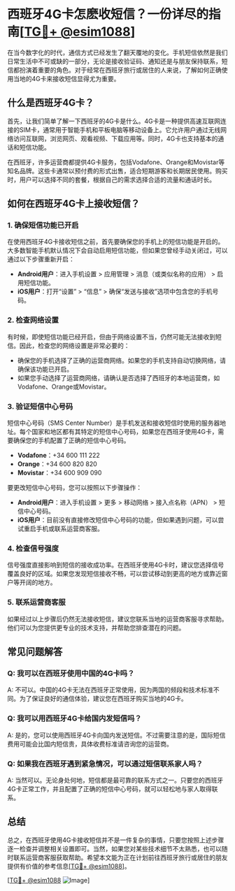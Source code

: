 # 西班牙4G卡怎麽收短信？一份详尽的指南[[TG💪+ @esim1088](https://t.me/s/esim1088)]

在当今数字化的时代，通信方式已经发生了翻天覆地的变化。手机短信依然是我们日常生活中不可或缺的一部分，无论是接收验证码、通知还是与朋友保持联系，短信都扮演着重要的角色。对于经常在西班牙旅行或居住的人来说，了解如何正确使用当地的4G卡来接收短信显得尤为重要。

## 什么是西班牙4G卡？

首先，让我们简单了解一下西班牙的4G卡是什么。4G卡是一种提供高速互联网连接的SIM卡，通常用于智能手机和平板电脑等移动设备上。它允许用户通过无线网络访问互联网，浏览网页、观看视频、下载应用等。同时，4G卡也支持基本的通话和短信功能。

在西班牙，许多运营商都提供4G卡服务，包括Vodafone、Orange和Movistar等知名品牌。这些卡通常以预付费的形式出售，适合短期游客和长期居民使用。购买时，用户可以选择不同的套餐，根据自己的需求选择合适的流量和通话时长。

## 如何在西班牙4G卡上接收短信？

### 1. 确保短信功能已开启

在使用西班牙4G卡接收短信之前，首先要确保您的手机上的短信功能是开启的。大多数智能手机默认情况下会自动启用短信功能，但如果您曾经手动关闭过，可以通过以下步骤重新开启：

- **Android用户**：进入手机设置 > 应用管理 > 消息（或类似名称的应用） > 启用短信功能。
- **iOS用户**：打开“设置” > “信息” > 确保“发送与接收”选项中包含您的手机号码。

### 2. 检查网络设置

有时候，即使短信功能已经开启，但由于网络设置不当，仍然可能无法接收到短信。因此，检查您的网络设置是非常必要的：

- 确保您的手机选择了正确的运营商网络。如果您的手机支持自动切换网络，请确保该功能已开启。
- 如果您手动选择了运营商网络，请确认是否选择了西班牙的本地运营商，如Vodafone、Orange或Movistar。

### 3. 验证短信中心号码

短信中心号码（SMS Center Number）是手机发送和接收短信时使用的服务器地址。每个国家和地区都有其特定的短信中心号码，如果您在西班牙使用4G卡，需要确保您的手机配置了正确的短信中心号码。

- **Vodafone**：+34 600 111 222
- **Orange**：+34 600 820 820
- **Movistar**：+34 600 909 090

要更改短信中心号码，您可以按照以下步骤操作：

- **Android用户**：进入手机设置 > 更多 > 移动网络 > 接入点名称（APN） > 短信中心号码。
- **iOS用户**：目前没有直接修改短信中心号码的功能，但如果遇到问题，可以尝试重启手机或联系运营商客服。

### 4. 检查信号强度

信号强度直接影响到短信的接收成功率。在西班牙使用4G卡时，建议您选择信号覆盖良好的区域。如果您发现短信接收不畅，可以尝试移动到更高的地方或靠近窗户等开阔的地方。

### 5. 联系运营商客服

如果经过以上步骤后仍然无法接收短信，建议您联系当地的运营商客服寻求帮助。他们可以为您提供更专业的技术支持，并帮助您排查潜在的问题。

## 常见问题解答

### Q: 我可以在西班牙使用中国的4G卡吗？

A: 不可以。中国的4G卡无法在西班牙正常使用，因为两国的频段和技术标准不同。为了保证良好的通信体验，建议您在西班牙购买当地的4G卡。

### Q: 我可以用西班牙4G卡给国内发短信吗？

A: 是的，您可以使用西班牙4G卡向国内发送短信。不过需要注意的是，国际短信费用可能会比国内短信贵，具体收费标准请咨询您的运营商。

### Q: 如果我在西班牙遇到紧急情况，可以通过短信联系家人吗？

A: 当然可以。无论身处何地，短信都是最可靠的联系方式之一。只要您的西班牙4G卡正常工作，并且配置了正确的短信中心号码，就可以轻松地与家人取得联系。

## 总结

总之，在西班牙使用4G卡接收短信并不是一件复杂的事情，只要您按照上述步骤逐一检查并调整相关设置即可。当然，如果您对某些技术细节不太熟悉，也可以随时联系运营商客服获取帮助。希望本文能为正在计划前往西班牙旅行或居住的朋友提供有价值的参考信息[[TG💪+ @esim1088](https://t.me/s/esim1088)]。

[[TG💪+ @esim1088](https://t.me/s/esim1088) ![Image](https://i.postimg.cc/4NQfJmqS/Snipaste-2025-05-13-00-14-12.png)]